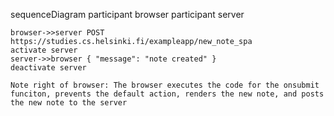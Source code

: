 sequenceDiagram
    participant browser
    participant server

    browser->>server POST https://studies.cs.helsinki.fi/exampleapp/new_note_spa
    activate server
    server->>browser { "message": "note created" }
    deactivate server

    Note right of browser: The browser executes the code for the onsubmit funciton, prevents the default action, renders the new note, and posts the new note to the server